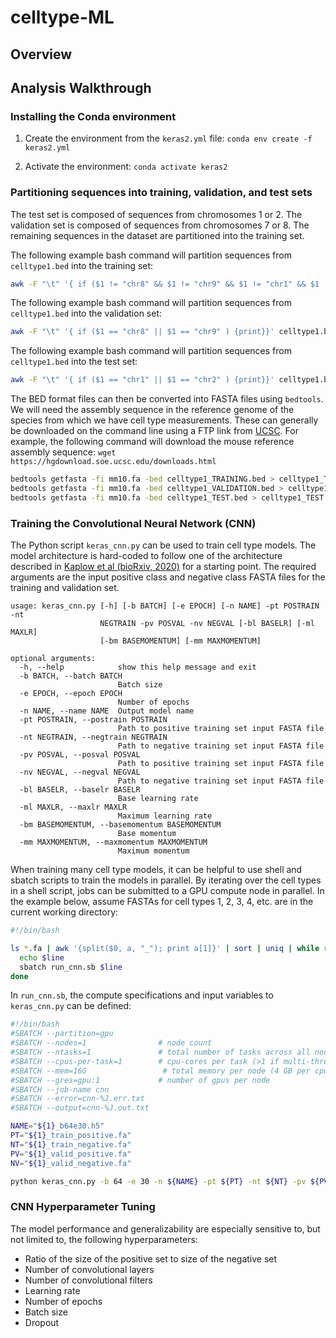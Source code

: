# celltype-ML

## Overview


## Analysis Walkthrough

### Installing the Conda environment

1. Create the environment from the `keras2.yml` file: `conda env create -f keras2.yml`

2. Activate the environment: `conda activate keras2`


### Partitioning sequences into training, validation, and test sets

The test set is composed of sequences from chromosomes 1 or 2. The validation set is composed of sequences from chromosomes 7 or 8. The remaining sequences in the dataset are partitioned into the training set. 

The following example bash command will partition sequences from `celltype1.bed` into the training set:

```bash
awk -F "\t" '{ if ($1 != "chr8" && $1 != "chr9" && $1 != "chr1" && $1 != "chr2" ) {print}}' celltype1.bed > celltype1_TRAINING.bed
```
The following example bash command will partition sequences from `celltype1.bed` into the validation set:

```bash
awk -F "\t" '{ if ($1 == "chr8" || $1 == "chr9" ) {print}}' celltype1.bed  > celltype1_VALIDATION.bed
```

The following example bash command will partition sequences from `celltype1.bed` into the test set:

```bash
awk -F "\t" '{ if ($1 == "chr1" || $1 == "chr2" ) {print}}' celltype1.bed > celltype1_TEST.bed
```

The BED format files can then be converted into FASTA files using `bedtools`. We will need the assembly sequence in the reference genome of the species from which we have cell type measurements. These can generally be downloaded on the command line using a FTP link from [UCSC](https://hgdownload.soe.ucsc.edu/downloads.html). For example, the following command will download the mouse reference assembly sequence: `wget https://hgdownload.soe.ucsc.edu/downloads.html`

```bash
bedtools getfasta -fi mm10.fa -bed celltype1_TRAINING.bed > celltype1_TRAINING.fa
bedtools getfasta -fi mm10.fa -bed celltype1_VALIDATION.bed > celltype1_VALIDATION.fa
bedtools getfasta -fi mm10.fa -bed celltype1_TEST.bed > celltype1_TEST.fa
```

### Training the Convolutional Neural Network (CNN)

The Python script `keras_cnn.py` can be used to train cell type models. The model architecture is hard-coded to follow one of the architecture described in [Kaplow et al (bioRxiv, 2020)](https://www.biorxiv.org/content/10.1101/2020.12.04.410795v2.full) for a  starting point. The required arguments are the input positive class and negative class FASTA files for the training and validation set.

```
usage: keras_cnn.py [-h] [-b BATCH] [-e EPOCH] [-n NAME] -pt POSTRAIN -nt
                    NEGTRAIN -pv POSVAL -nv NEGVAL [-bl BASELR] [-ml MAXLR]
                    [-bm BASEMOMENTUM] [-mm MAXMOMENTUM]

optional arguments:
  -h, --help            show this help message and exit
  -b BATCH, --batch BATCH
                        Batch size
  -e EPOCH, --epoch EPOCH
                        Number of epochs
  -n NAME, --name NAME  Output model name
  -pt POSTRAIN, --postrain POSTRAIN
                        Path to positive training set input FASTA file
  -nt NEGTRAIN, --negtrain NEGTRAIN
                        Path to negative training set input FASTA file
  -pv POSVAL, --posval POSVAL
                        Path to positive training set input FASTA file
  -nv NEGVAL, --negval NEGVAL
                        Path to negative training set input FASTA file
  -bl BASELR, --baselr BASELR
                        Base learning rate
  -ml MAXLR, --maxlr MAXLR
                        Maximum learning rate
  -bm BASEMOMENTUM, --basemomentum BASEMOMENTUM
                        Base momentum
  -mm MAXMOMENTUM, --maxmomentum MAXMOMENTUM
                        Maximum momentum
```

When training many cell type models, it can be helpful to use shell and sbatch scripts to train the models in parallel. By iterating over the cell types in a shell script, jobs can be submitted to a GPU compute node in parallel. In the example below, assume FASTAs for cell types 1, 2, 3, 4, etc. are in the current working directory:

```bash
#!/bin/bash

ls *.fa | awk '{split($0, a, "_"); print a[1]}' | sort | uniq | while read line; do
  echo $line
  sbatch run_cnn.sb $line
done
```

In `run_cnn.sb`, the compute specifications and input variables to `keras_cnn.py` can be defined:

```bash
#!/bin/bash
#SBATCH --partition=gpu
#SBATCH --nodes=1                # node count
#SBATCH --ntasks=1               # total number of tasks across all nodes
#SBATCH --cpus-per-task=1        # cpu-cores per task (>1 if multi-threaded tasks)
#SBATCH --mem=16G                 # total memory per node (4 GB per cpu-core is default)
#SBATCH --gres=gpu:1             # number of gpus per node
#SBATCH --job-name cnn
#SBATCH --error=cnn-%J.err.txt
#SBATCH --output=cnn-%J.out.txt

NAME="${1}_b64e30.h5"
PT="${1}_train_positive.fa"
NT="${1}_train_negative.fa"
PV="${1}_valid_positive.fa"
NV="${1}_valid_negative.fa"

python keras_cnn.py -b 64 -e 30 -n ${NAME} -pt ${PT} -nt ${NT} -pv ${PV} -nv ${NV}
```

### CNN Hyperparameter Tuning

The model performance and generalizability are especially sensitive to, but not limited to, the following hyperparameters:
- Ratio of the size of the positive set to size of the negative set
- Number of convolutional layers
- Number of convolutional filters
- Learning rate
- Number of epochs
- Batch size
- Dropout 
